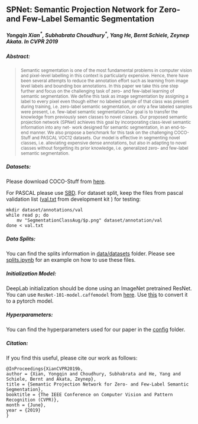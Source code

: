 ## SPNet: Semantic Projection Network for Zero- and Few-Label Semantic Segmentation
##### Yongqin Xian<sup>\*</sup>, Subhabrata Choudhury<sup>\*</sup>, Yang He, Bernt Schiele, Zeynep Akata. In CVPR 2019
##### Abstract:
> <sup> Semantic segmentation is one of the most fundamental problems in computer vision and pixel-level labelling in this context is particularly expensive. Hence, there have been several attempts to reduce the annotation effort such as learning from image level labels and bounding box annotations. In this paper we take this one step further and focus on the challenging task of zero- and few-label learning of semantic segmentation. We define this task as image segmentation by assigning a label to every pixel even though either no labeled sample of that class was present during training, i.e. zero-label semantic segmentation, or only a few labeled samples were present, i.e. few-label semantic segmentation.Our goal is to transfer the knowledge from previously seen classes to novel classes. Our proposed semantic projection network (SPNet) achieves this goal by incorporating class-level semantic information into any net- work designed for semantic segmentation, in an end-to-end manner. We also propose a benchmark for this task on the challenging COCO-Stuff and PASCAL VOC12 datasets. Our model is effective in segmenting novel classes, i.e. alleviating expensive dense annotations, but also in adapting to novel classes without forgetting its prior knowledge, i.e. generalized zero- and few-label semantic segmentation.</sup>


##### Datasets:
Please download COCO-Stuff from [here](https://github.com/nightrome/cocostuff#downloads).

For PASCAL please use [SBD](http://home.bharathh.info/pubs/codes/SBD/download.html). For dataset split, keep the files from pascal validation list ([val.txt](http://host.robots.ox.ac.uk/pascal/VOC/voc2012/index.html#devkit) from development kit ) for testing:

```
mkdir dataset/annotations/val
while read p; do
    mv "SegmentationClassAug/$p.png" dataset/annotation/val
done < val.txt 
```
##### Data Splits:
You can find the splits information in [data/datasets](/data/datasets) folder. Please see [splits.ipynb](splits.ipynb) for an example on how to use these files. 

##### Initialization Model:
DeepLab initialization should be done using an ImageNet pretrained ResNet. You can use `ResNet-101-model.caffemodel` from [here](https://github.com/KaimingHe/deep-residual-networks#models). Use [this](https://github.com/kazuto1011/deeplab-pytorch#initial-weights) to convert it to a pytorch model.
##### Hyperparameters:
You can find the hyperparameters used for our paper in the [config](config) folder. 

##### Citation:
If you find this useful, please cite our work as follows:
```
@InProceedings{XianCVPR2019b,
author = {Xian, Yongqin and Choudhury, Subhabrata and He, Yang and Schiele, Bernt and Akata, Zeynep},
title = {Semantic Projection Network for Zero- and Few-Label Semantic Segmentation},
booktitle = {The IEEE Conference on Computer Vision and Pattern Recognition (CVPR)},
month = {June},
year = {2019}
}
```

